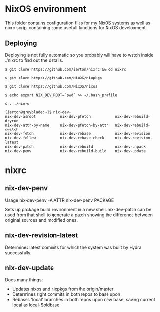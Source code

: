 NixOS environment
=================

This folder contains configuration files for my [NixOS](http://www.nixos.org) systems as well as 
nixrc script containing some usefull functions for NixOS development.

Deploying
---------

Deploying is not fully automatic so you probably will have to watch inside ./nixrc to find out
the details.

    $ git clone https://github.com/ierton/nixrc && cd nixrc

    $ git clone https://github.com/NixOS/nixpkgs

    $ git clone https://github.com/NixOS/nixos
    
    $ echo export NIX_DEV_ROOT=`pwd` >> ~/.bash_profile

    $ . ./nixrc
    
    [ierton@greyblade:~]$ nix-dev-
    nix-dev-asroot           nix-dev-pfetch           nix-dev-rebuild-dryrun
    nix-dev-attr-by-name     nix-dev-pfetch-by-attr   nix-dev-rebuild-switch
    nix-dev-fetch            nix-dev-rebase           nix-dev-revision
    nix-dev-follow           nix-dev-rebase-check     nix-dev-revision-latest
    nix-dev-patch            nix-dev-rebuild          nix-dev-unpack
    nix-dev-penv             nix-dev-rebuild-build    nix-dev-update

nixrc
=====

nix-dev-penv
------------
Usage
    nix-dev-penv -A ATTR
    nix-dev-penv PACKAGE

Sets up package build environment in a new shell. nix-dev-patch can be used from that shell to generate
a patch showing the difference between original sources and modified ones.

nix-dev-revision-latest
-----------------------
Determines latest commits for which the system was built by Hydra successfully.

nix-dev-update
--------------
Does many things:
* Updates nixos and nixpkgs from the origin/master
* Determines right commits in both repos to base upon
* Rebases 'local' branches in both repos upon new base, saving current local as local-$oldbase
